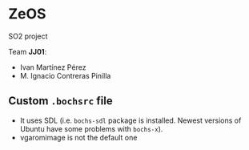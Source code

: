 ZeOS
====
SO2 project


Team **JJ01**:

- Ivan Martínez Pérez
- M. Ignacio Contreras Pinilla


Custom ``.bochsrc`` file
------------------------

- It uses SDL (i.e. ``bochs-sdl`` package is installed. Newest versions
  of Ubuntu have some problems with ``bochs-x``).
- vgaromimage is not the default one
